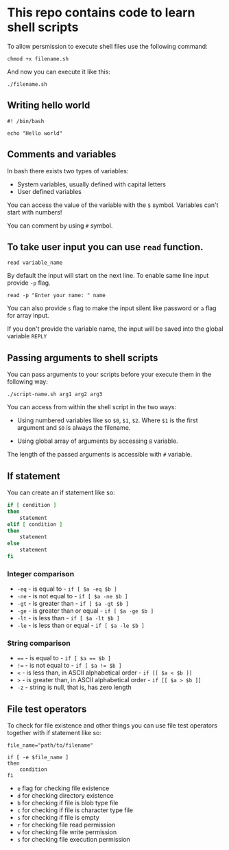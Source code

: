 # This repo contains code to learn shell scripts

To allow persmission to execute shell files use the following command:

```shell
chmod +x filename.sh
```

And now you can execute it like this:

```shell
./filename.sh
```

## Writing hello world

```shell
#! /bin/bash

echo "Hello world"
```

## Comments and variables

In bash there exists two types of variables:

- System variables, usually defined with capital letters
- User defined variables

You can access the value of the variable with the `$` symbol.
Variables can't start with numbers!

You can comment by using `#` symbol.

## To take user input you can use `read` function.

```shell
read variable_name
```

By default the input will start on the next line.
To enable same line input provide `-p` flag.

```shell
read -p "Enter your name: " name
```

You can also provide `s` flag to make the input silent like password or `a` flag for array input.

If you don't provide the variable name, the input will be saved into
the global variable `REPLY`

## Passing arguments to shell scripts

You can pass arguments to your scripts before your execute them in the following way:

```shell
./script-name.sh arg1 arg2 arg3
```

You can access from within the shell script in the two ways:

- Using numbered variables like so `$0`, `$1`, `$2`. Where `$1` is the first argument and `$0` is always the filename.

- Using global array of arguments by accessing `@` variable.

The length of the passed arguments is accessible with `#` variable.

## If statement

You can create an if statement like so:

```bash
if [ condition ]
then
    statement
elif [ condition ]
then
    statement
else
    statement
fi
```

### Integer comparison

- `-eq` - is equal to - `if [ $a -eq $b ]`
- `-ne` - is not equal to - `if [ $a -ne $b ]`
- `-gt` - is greater than - `if [ $a -gt $b ]`
- `-ge` - is greater than or equal - `if [ $a -ge $b ]`
- `-lt` - is less than - `if [ $a -lt $b ]`
- `-le` - is less than or equal - `if [ $a -le $b ]`

### String comparison

- `==` - is equal to - `if [ $a == $b ]`
- `!=` - is not equal to - `if [ $a != $b ]`
- `<` - is less than, in ASCII alphabetical order - `if [[ $a < $b ]]`
- `>` - is greater than, in ASCII alphabetical order - `if [[ $a > $b ]]`
- `-z` - string is null, that is, has zero length

## File test operators

To check for file existence and other things you can use file test operators together with if statement like so:

```shell
file_name="path/to/filename"

if [ -e $file_name ]
then
    condition
fi
```

- `e` flag for checking file existence
- `d` for checking directory existence
- `b` for checking if file is blob type file
- `c` for checking if file is character type file
- `s` for checking if file is empty
- `r` for checking file read permission
- `w` for checking file write permission
- `s` for checking file execution permission
